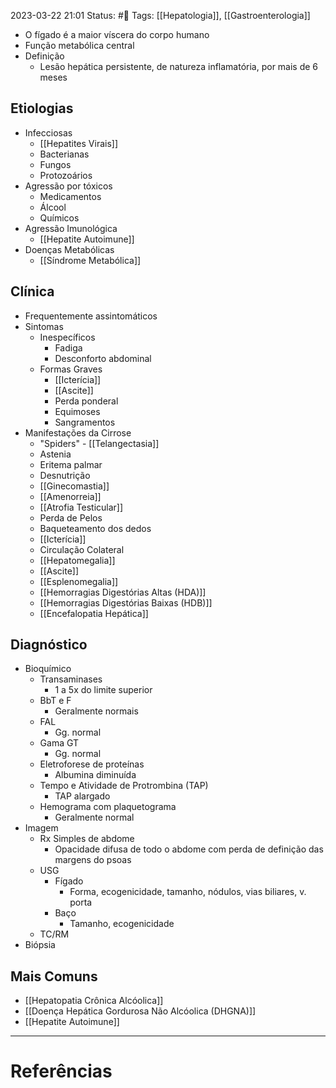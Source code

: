 2023-03-22 21:01
Status: #🌱 
Tags: [[Hepatologia]], [[Gastroenterologia]]
<br/>
- O fígado é a maior víscera do corpo humano
- Função metabólica central
- Definição
	- Lesão hepática persistente, de natureza inflamatória, por mais de 6 meses
## Etiologias
- Infecciosas
	- [[Hepatites Virais]]
	- Bacterianas
	- Fungos
	- Protozoários
- Agressão por tóxicos
	- Medicamentos
	- Álcool
	- Químicos
- Agressão Imunológica
	- [[Hepatite Autoimune]]
- Doenças Metabólicas
	- [[Síndrome Metabólica]]
## Clínica
- Frequentemente assintomáticos
- Sintomas
	- Inespecíficos
		- Fadiga
		- Desconforto abdominal
	- Formas Graves
		- [[Icterícia]]
		- [[Ascite]]
		- Perda ponderal
		- Equimoses
		- Sangramentos
- Manifestações da Cirrose
	- "Spiders" - [[Telangectasia]]
	- Astenia
	- Eritema palmar
	- Desnutrição
	- [[Ginecomastia]]
	- [[Amenorreia]]
	- [[Atrofia Testicular]]
	- Perda de Pelos
	- Baqueteamento dos dedos
	- [[Icterícia]]
	- Circulação Colateral
	- [[Hepatomegalia]]
	- [[Ascite]]
	- [[Esplenomegalia]]
	- [[Hemorragias Digestórias Altas (HDA)]] 
	- [[Hemorragias Digestórias Baixas (HDB)]]
	- [[Encefalopatia Hepática]]
## Diagnóstico
- Bioquímico
	- Transaminases
		- 1 a 5x do limite superior
	- BbT e F
		- Geralmente normais
	- FAL
		- Gg. normal
	- Gama GT
		- Gg. normal
	- Eletroforese de proteínas
		- Albumina diminuída
	- Tempo e Atividade de Protrombina (TAP)
		- TAP alargado
	- Hemograma com plaquetograma
		- Geralmente normal
- Imagem
	- Rx Simples de abdome
		- Opacidade difusa de todo o abdome com perda de definição das margens do psoas
	- USG
		- Fígado
			- Forma, ecogenicidade, tamanho, nódulos, vias biliares, v. porta
		- Baço
			- Tamanho, ecogenicidade
	- TC/RM
- Biópsia
## Mais Comuns
- [[Hepatopatia Crônica Alcóolica]]
- [[Doença Hepática Gordurosa Não Alcóolica (DHGNA)]]
- [[Hepatite Autoimune]]
____
# Referências

